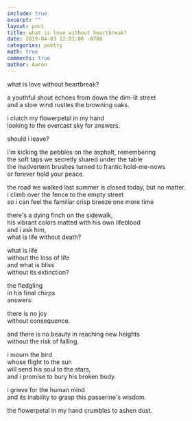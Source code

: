 ```yaml
---
include: true
excerpt: ""
layout: post
title: what is love without heartbreak?
date: 2019-04-03 12:01:00 -0700
categories: poetry 
math: true
comments: true
author: Aaron
---
```



what is love without heartbreak?  

a youthful shout echoes from down the dim-lit street  
and a slow wind rustles the browning oaks.  

i clutch my flowerpetal in my hand  
looking to the overcast sky for answers.  

should i leave?  

i'm kicking the pebbles on the asphalt, remembering  
the soft taps we secretly shared under the table  
the inadvertent brushes turned to frantic hold-me-nows  
or forever hold your peace.  

the road we walked last summer is closed today, but no matter.  
i climb over the fence to the empty street  
so i can feel the familiar crisp breeze one more time  

there's a dying finch on the sidewalk,  
his vibrant colors matted with his own lifeblood  
and i ask him,  
what is life without death?  

what is life  
without the loss of life  
and what is bliss  
without its extinction?  

the fledgling  
in his final chirps  
answers:  

there is no joy  
without consequence.  

and there is no beauty in reaching new heights  
without the risk of falling.  

i mourn the bird  
whose flight to the sun  
will send his soul to the stars,  
and i promise to bury his broken body.  

i grieve for the human mind  
and its inability to grasp this passerine's wisdom.  

the flowerpetal in my hand crumbles to ashen dust.